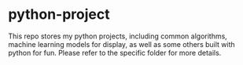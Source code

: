 # python-project

This repo stores my python projects, including common algorithms, machine learning models for display, as well as some others built with python for fun. Please refer to the specific folder for more details.